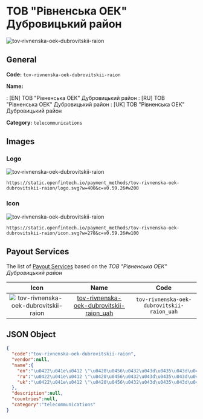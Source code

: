 
# ТОВ "Рівненська ОЕК" Дубровицький район 
![tov-rivnenska-oek-dubrovitskii-raion](https://static.openfintech.io/payment_methods/tov-rivnenska-oek-dubrovitskii-raion/logo.svg?w=400&c=v0.59.26#w200)  

## General 
**Code:** `tov-rivnenska-oek-dubrovitskii-raion` 
 
**Name:** 
 
:	[EN] ТОВ "Рівненська ОЕК" Дубровицький район 
:	[RU] ТОВ "Рівненська ОЕК" Дубровицький район 
:	[UK] ТОВ "Рівненська ОЕК" Дубровицький район 
 
**Category:** `telecommunications` 
 

## Images 

### Logo 
![tov-rivnenska-oek-dubrovitskii-raion](https://static.openfintech.io/payment_methods/tov-rivnenska-oek-dubrovitskii-raion/logo.svg?w=400&c=v0.59.26#w200)  

```
https://static.openfintech.io/payment_methods/tov-rivnenska-oek-dubrovitskii-raion/logo.svg?w=400&c=v0.59.26#w200
```  

### Icon 
![tov-rivnenska-oek-dubrovitskii-raion](https://static.openfintech.io/payment_methods/tov-rivnenska-oek-dubrovitskii-raion/icon.svg?w=278&c=v0.59.26#w100)  

```
https://static.openfintech.io/payment_methods/tov-rivnenska-oek-dubrovitskii-raion/icon.svg?w=278&c=v0.59.26#w100
```  

## Payout Services 
 
The list of [Payout Services](/payout-services/) based on the _ТОВ "Рівненська ОЕК" Дубровицький район_ 

|Icon|Name|Code| 
|:---:|:---:|:---:| 
|![tov-rivnenska-oek-dubrovitskii-raion](https://static.openfintech.io/payout_methods/tov-rivnenska-oek-dubrovitskii-raion/icon.svg?w=278&c=v0.59.26#w40) |[tov-rivnenska-oek-dubrovitskii-raion_uah](/payout-services/tov-rivnenska-oek-dubrovitskii-raion_uah/)|`tov-rivnenska-oek-dubrovitskii-raion_uah`| 
 

## JSON Object 

```json
{
  "code":"tov-rivnenska-oek-dubrovitskii-raion",
  "vendor":null,
  "name":{
    "en":"\u0422\u041e\u0412 \"\u0420\u0456\u0432\u043d\u0435\u043d\u0441\u044c\u043a\u0430 \u041e\u0415\u041a\" \u0414\u0443\u0431\u0440\u043e\u0432\u0438\u0446\u044c\u043a\u0438\u0439 \u0440\u0430\u0439\u043e\u043d",
    "ru":"\u0422\u041e\u0412 \"\u0420\u0456\u0432\u043d\u0435\u043d\u0441\u044c\u043a\u0430 \u041e\u0415\u041a\" \u0414\u0443\u0431\u0440\u043e\u0432\u0438\u0446\u044c\u043a\u0438\u0439 \u0440\u0430\u0439\u043e\u043d",
    "uk":"\u0422\u041e\u0412 \"\u0420\u0456\u0432\u043d\u0435\u043d\u0441\u044c\u043a\u0430 \u041e\u0415\u041a\" \u0414\u0443\u0431\u0440\u043e\u0432\u0438\u0446\u044c\u043a\u0438\u0439 \u0440\u0430\u0439\u043e\u043d"
  },
  "description":null,
  "countries":null,
  "category":"telecommunications"
}
```  
